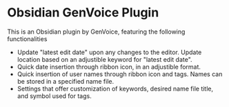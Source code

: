 # Obsidian GenVoice Plugin

This is an Obsidian plugin by GenVoice, featuring the following functionalities
- Update "latest edit date" upon any changes to the editor. Update location based on an adjustible keyword for "latest edit date".
- Quick date insertion through ribbon icon, in an adjustible format.
- Quick insertion of user names through ribbon icon and tags. Names can be stored in a specified name file.
- Settings that offer customization of keywords, desired name file title, and symbol used for tags.


